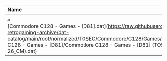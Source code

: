 |Name|Size|
|:---|---:|
|[..](../index.html)|DIR|
|[Commodore C128 - Games - [D81].dat](https://raw.githubusercontent.com/open-retrogaming-archive/dat-catalog/main/root/normalized/TOSEC/Commodore/C128/Games/[D81]/Commodore C128 - Games - [D81]/Commodore C128 - Games - [D81] (TOSEC-v2018-10-26_CM).dat)|7323|
